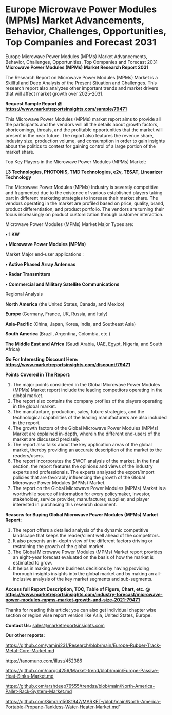 # Europe Microwave Power Modules (MPMs) Market Advancements, Behavior, Challenges, Opportunities, Top Companies and Forecast 2031
Europe Microwave Power Modules (MPMs) Market Advancements, Behavior, Challenges, Opportunities, Top Companies and Forecast 2031
<strong>Microwave Power Modules (MPMs) Market Research Report 2031</strong>

The Research Report on Microwave Power Modules (MPMs) Market is a Skillful and Deep Analysis of the Present Situation and Challenges. This research report also analyzes other important trends and market drivers that will affect market growth over 2025-2031.

<strong>Request Sample Report @ <a href=https://www.marketreportsinsights.com/sample/79471>https://www.marketreportsinsights.com/sample/79471</a></strong>

This Microwave Power Modules (MPMs) market report aims to provide all the participants and the vendors will all the details about growth factors, shortcomings, threats, and the profitable opportunities that the market will present in the near future. The report also features the revenue share, industry size, production volume, and consumption in order to gain insights about the politics to contest for gaining control of a large portion of the market share.

Top Key Players in the Microwave Power Modules (MPMs) Market:

<strong>L3 Technologies, PHOTONIS, TMD Technologies, e2v, TESAT, Linearizer Technology</strong>

The Microwave Power Modules (MPMs) Industry is severely competitive and fragmented due to the existence of various established players taking part in different marketing strategies to increase their market share. The vendors operating in the market are profiled based on price, quality, brand, product differentiation, and product portfolio. The vendors are turning their focus increasingly on product customization through customer interaction.

Microwave Power Modules (MPMs) Market Major Types are:

<strong>• 1 KW

• Microwave Power Modules (MPMs)</strong>

Market Major end-user applications :

<strong>• Active Phased Array Antennas

• Radar Transmitters

• Commercial and Military Satellite Communications</strong>

Regional Analysis

</u><strong><b>North America</b></strong> (the United States, Canada, and Mexico)

<strong><b>Europe </b></strong>(Germany, France, UK, Russia, and Italy)

<strong><b>Asia-Pacific</b></strong> (China, Japan, Korea, India, and Southeast Asia)

<strong><b>South America</b></strong> (Brazil, Argentina, Colombia, etc.)

<strong><b>The Middle East and Africa</b></strong> (Saudi Arabia, UAE, Egypt, Nigeria, and South Africa)

<strong>Go For Interesting Discount Here: <a href=https://www.marketreportsinsights.com/discount/79471>https://www.marketreportsinsights.com/discount/79471</a></strong>

<strong>Points Covered in The Report:</strong>
<ol>
  <li>The major points considered in the Global Microwave Power Modules (MPMs) Market report include the leading competitors operating in the global market.</li>
  <li>The report also contains the company profiles of the players operating in the global market.</li>
  <li>The manufacture, production, sales, future strategies, and the technological capabilities of the leading manufacturers are also included in the report.</li>
  <li>The growth factors of the Global Microwave Power Modules (MPMs) Market are explained in-depth, wherein the different end-users of the market are discussed precisely.</li>
  <li>The report also talks about the key application areas of the global market, thereby providing an accurate description of the market to the readers/users.</li>
  <li>The report incorporates the SWOT analysis of the market. In the final section, the report features the opinions and views of the industry experts and professionals. The experts analyzed the export/import policies that are favorably influencing the growth of the Global Microwave Power Modules (MPMs) Market.</li>
  <li>The report on the Global Microwave Power Modules (MPMs) Market is a worthwhile source of information for every policymaker, investor, stakeholder, service provider, manufacturer, supplier, and player interested in purchasing this research document.</li>
</ol>
<strong>Reasons for Buying Global Microwave Power Modules (MPMs) Market Report:</strong>

<ol>
  <li>The report offers a detailed analysis of the dynamic competitive landscape that keeps the reader/client well ahead of the competitors.</li>
  <li>It also presents an in-depth view of the different factors driving or restraining the growth of the global market.</li>
  <li>The Global Microwave Power Modules (MPMs) Market report provides an eight-year forecast evaluated on the basis of how the market is estimated to grow.</li>
  <li>It helps in making aware business decisions by having providing thorough insights insights into the global market and by making an all-inclusive analysis of the key market segments and sub-segments.</li>
</ol>
<strong>Access full Report Description, TOC, Table of Figure, Chart, etc. @ <a href=https://www.marketreportsinsights.com/industry-forecast/microwave-power-modules-mpms-market-growth-and-size-2021-79471>https://www.marketreportsinsights.com/industry-forecast/microwave-power-modules-mpms-market-growth-and-size-2021-79471</a></strong>


Thanks for reading this article; you can also get individual chapter wise section or region wise report version like Asia, United States, Europe.

<strong>Contact Us:</strong>
sales@marketreportsinsights.com

<strong>Our other reports:</strong>

<a href=https://github.com/yamini231/Research/blob/main/Europe-Rubber-Track-Metal-Core-Market.md>https://github.com/yamini231/Research/blob/main/Europe-Rubber-Track-Metal-Core-Market.md</a>

<a href=https://tanomuno.com/illust/452386>https://tanomuno.com/illust/452386</a>

<a href=https://github.com/cargo4256/Market-trend/blob/main/Europe-Passive-Heat-Sinks-Market.md>https://github.com/cargo4256/Market-trend/blob/main/Europe-Passive-Heat-Sinks-Market.md</a>

<a href=https://github.com/arshdeep76555/trendss/blob/main/North-America-Pallet-Rack-System-Market.md>https://github.com/arshdeep76555/trendss/blob/main/North-America-Pallet-Rack-System-Market.md</a>

<a href=https://github.com/Simran15081947/MARKET-/blob/main/North-America-Portable-Propane-Tankless-Water-Heater-Market.md>https://github.com/Simran15081947/MARKET-/blob/main/North-America-Portable-Propane-Tankless-Water-Heater-Market.md</a>"
